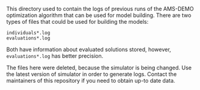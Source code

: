 This directory used to contain the logs of previous runs of the AMS-DEMO optimization algorithm that can be used for model building. There are two types of files that could be used for building the models:
```
individuals*.log
evaluations*.log
```

Both have information about evaluated solutions stored, however, `evaluations*.log` has better precision.

The files here were deleted, because the simulator is being changed. Use the latest version of simulator in order to generate logs. Contact the maintainers of this repository if you need to obtain up-to date data.